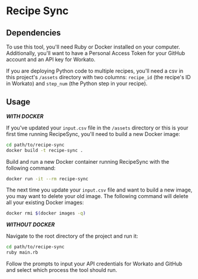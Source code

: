 # Recipe Sync

## Dependencies
To use this tool, you'll need Ruby or Docker installed on your computer. Additionally, you'll want to have a Personal Access Token for your GitHub account and an API key for Workato.

If you are deploying Python code to multiple recipes, you'll need a csv in this project's `/assets` directory with two columns: `recipe_id` (the recipe's ID in Workato) and `step_num` (the Python step in your recipe).

## Usage

**_WITH DOCKER_**

If you've updated your `input.csv` file in the `/assets` directory or this is your first time running RecipeSync, you'll need to build a new Docker image:
```bash
cd path/to/recipe-sync
docker build -t recipe-sync .
```

Build and run a new Docker container running RecipeSync with the following command:
```bash
docker run -it --rm recipe-sync
```

The next time you update your `input.csv` file and want to build a new image, you may want to delete your old image. The following command will delete all your existing Docker images:
```bash
docker rmi $(docker images -q)
```

**_WITHOUT DOCKER_**

Navigate to the root directory of the project and run it:
```bash
cd path/to/recipe-sync
ruby main.rb
```

Follow the prompts to input your API credentials for Workato and GitHub and select which process the tool should run.
